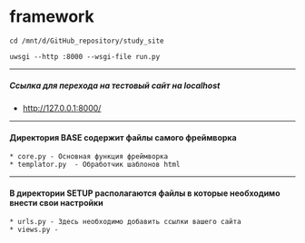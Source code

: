 # framework


```cd /mnt/d/GitHub_repository/study_site```

```uwsgi --http :8000 --wsgi-file run.py```
***
##### Ссылка для перехода на тестовый сайт на localhost
* http://127.0.0.1:8000/

***
#### Директория BASE содержит файлы самого фреймворка
```  
* core.py - Основная функция фреймворка  
* templator.py  - Обработчик шаблонов html 
```
***
#### В директории SETUP располагаются файлы в которые необходимо внести свои настройки
```
* urls.py - Здесь необходимо добавить ссылки вашего сайта
* views.py - 
```